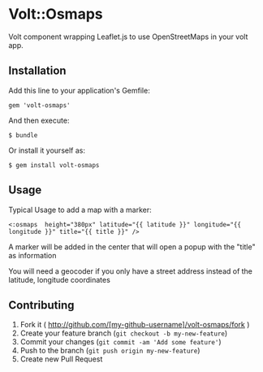 # Volt::Osmaps

Volt component wrapping Leaflet.js to use OpenStreetMaps in your volt app.

## Installation

Add this line to your application's Gemfile:

    gem 'volt-osmaps'

And then execute:

    $ bundle

Or install it yourself as:

    $ gem install volt-osmaps

## Usage

Typical Usage to add a map with a marker:

    <:osmaps  height="380px" latitude="{{ latitude }}" longitude="{{ longitude }}" title="{{ title }}" />

A marker will be added in the center that will open a popup with the "title" as information

You will need a geocoder if you only have a street address instead of the latitude, longitude coordinates

## Contributing

1. Fork it ( http://github.com/[my-github-username]/volt-osmaps/fork )
2. Create your feature branch (`git checkout -b my-new-feature`)
3. Commit your changes (`git commit -am 'Add some feature'`)
4. Push to the branch (`git push origin my-new-feature`)
5. Create new Pull Request
